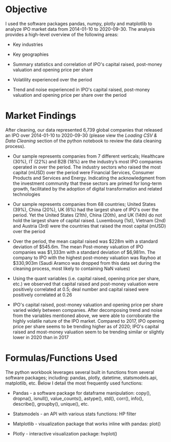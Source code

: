 
# Objective
I used the software packages pandas, numpy, plotly and matplotlib to analyze IPO market data from 2014-01-10 to 2020-09-30. The analysis provides a high-level overview of the following areas:

* Key industries

* Key geographies

* Summary statistics and correlation of IPO's capital raised, post-money valuation and opening price per share

* Volatility experienced over the period

* Trend and noise experienced in IPO's capital raised, post-money valuation and opening price per share over the period

# Market Findings
After cleaning, our data represented 6,739 global companies that released an IPO over 2014-01-10 to 2020-09-30 (please view the *Loading CSV & Data Cleaning* section of the python notebook to review the data cleaning process). 

* Our sample represents companies from 7 different verticals; Healthcare (30%), IT (22%) and B2B (18%) are the industry’s most IPO companies operated in over the period. The industry sectors who raised the most capital (mUSD) over the period were Financial Services, Consumer Products and Services and Energy. Indicating the acknowledgment from the investment community that these sectors are primed for long-term growth, facilitated by the adoption of digital transformation and related technologies

* Our sample represents companies from 68 countries; United States (39%), China (20%), UK (6%) had the largest share of IPO's over the period. Yet the United States (21th), China (20th), and UK (14th) do not hold the largest share of capital raised. Luxembourg (1st), Vietnam (2nd) and Austria (3rd) were the countries that raised the most capital (mUSD) over the period

* Over the period, the mean capital raised was $228m with a standard deviation of $545.6m. The mean Post-money valuation of IPO companies was $1,333m with a standard deviation of $6,981m. The company to IPO with the highest post-money valuation was Rayhoo at $330,903m (Saudi Aramco was dropped from this data set during the cleaning process, most likely to containing NaN values)

* Using the quant variables (i.e. capital raised, opening price per share, etc.) we observed that capital raised and post-money valuation were positively correlated at 0.5; deal number and capital raised were positively correlated at 0.26

* IPO's capital raised, post-money valuation and opening price per share varied widely between companies. After decomposing trend and noise from the variables mentioned above, we were able to corroborate the highly volatile nature of the IPO market. Compared to 2017, IPO opening price per share seems to be trending higher as of 2020; IPO's capital raised and most-money valuation seem to be trending similar or slightly lower in 2020 than in 2017

# Formulas/Functions Used
The python workbook leverages several built in functions from several software packages; including: pandas, plotly, datetime, statsmodels.api, matplotlib, etc.
Below I detail the most frequently used functions:

* Pandas - a software package for dataframe manipulation: copy(), dropna(), isnull(), value_counts(), astype(), std(), corr(), info(), describe(), groupby(), unique(), etc.

* Statsmodels - an API with various stats functions: HP filter

* Matplotlib - visualization package that works inline with pandas: plot()

* Plotly - interactive visualization package: hvplot()
